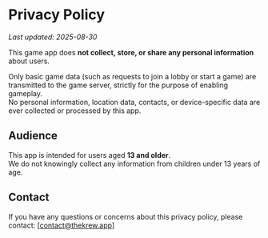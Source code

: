 # Privacy Policy

_Last updated: 2025-08-30_

This game app does **not collect, store, or share any personal information** about users.

Only basic game data (such as requests to join a lobby or start a game) are transmitted to the game server, strictly for the purpose of enabling gameplay.  
No personal information, location data, contacts, or device-specific data are ever collected or processed by this app.

## Audience

This app is intended for users aged **13 and older**.  
We do not knowingly collect any information from children under 13 years of age.

## Contact

If you have any questions or concerns about this privacy policy, please contact: [contact@thekrew.app]
